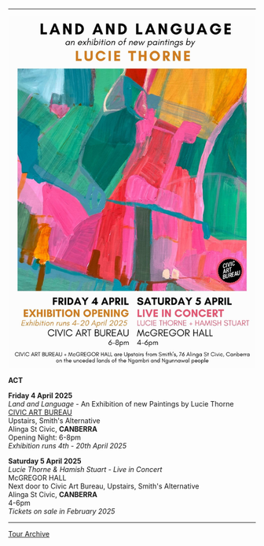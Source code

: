 * * * * *

![](data/image/news/AprilFlyer2.jpeg)

**ACT**

**Friday 4 April 2025**\
*Land and Language* - An Exhibition of new Paintings by Lucie Thorne\
[CIVIC ART BUREAU](https://www.civicartbureau.com/) \
Upstairs, Smith's Alternative\
Alinga St Civic, **CANBERRA**\
Opening Night: 6-8pm\
*Exhibition runs 4th - 20th April 2025* 

**Saturday 5 April 2025**\
*Lucie Thorne & Hamish Stuart - Live in Concert*\
McGREGOR HALL\
Next door to Civic Art Bureau, Upstairs, Smith's Alternative\
Alinga St Civic, **CANBERRA**\
4-6pm\
*Tickets on sale in February 2025* 

* * * * *

[Tour Archive](tour/archive)
